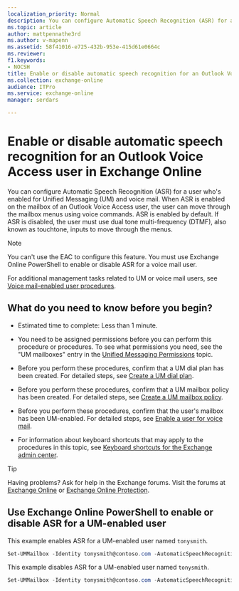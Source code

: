 ```yaml
---
localization_priority: Normal
description: You can configure Automatic Speech Recognition (ASR) for a user who's enabled for Unified Messaging (UM) and voice mail. When ASR is enabled on the mailbox of an Outlook Voice Access user, the user can move through the mailbox menus using voice commands. ASR is enabled by default. If ASR is disabled, the user must use dual tone multi-frequency (DTMF), also known as touchtone, inputs to move through the menus.
ms.topic: article
author: mattpennathe3rd
ms.author: v-mapenn
ms.assetid: 58f41016-e725-432b-953e-415d61e0664c
ms.reviewer: 
f1.keywords:
- NOCSH
title: Enable or disable automatic speech recognition for an Outlook Voice Access user in Exchange Online
ms.collection: exchange-online
audience: ITPro
ms.service: exchange-online
manager: serdars

---
```


# Enable or disable automatic speech recognition for an Outlook Voice Access user in Exchange Online

You can configure Automatic Speech Recognition (ASR) for a user who's enabled for Unified Messaging (UM) and voice mail. When ASR is enabled on the mailbox of an Outlook Voice Access user, the user can move through the mailbox menus using voice commands. ASR is enabled by default. If ASR is disabled, the user must use dual tone multi-frequency (DTMF), also known as touchtone, inputs to move through the menus.

> [!NOTE]
> You can't use the EAC to configure this feature. You must use Exchange Online PowerShell to enable or disable ASR for a voice mail user.

For additional management tasks related to UM or voice mail users, see [Voice mail-enabled user procedures](../../voice-mail-unified-messaging/set-up-voice-mail/voice-mail-enabled-user-procedures.md).

## What do you need to know before you begin?

- Estimated time to complete: Less than 1 minute.

- You need to be assigned permissions before you can perform this procedure or procedures. To see what permissions you need, see the "UM mailboxes" entry in the [Unified Messaging Permissions](https://technet.microsoft.com/library/d326c3bc-8f33-434a-bf02-a83cc26a5498.aspx) topic.

- Before you perform these procedures, confirm that a UM dial plan has been created. For detailed steps, see [Create a UM dial plan](../../voice-mail-unified-messaging/connect-voice-mail-system/create-um-dial-plan.md).

- Before you perform these procedures, confirm that a UM mailbox policy has been created. For detailed steps, see [Create a UM mailbox policy](../../voice-mail-unified-messaging/set-up-voice-mail/create-um-mailbox-policy.md).

- Before you perform these procedures, confirm that the user's mailbox has been UM-enabled. For detailed steps, see [Enable a user for voice mail](../../voice-mail-unified-messaging/set-up-voice-mail/enable-a-user-for-voice-mail.md).

- For information about keyboard shortcuts that may apply to the procedures in this topic, see [Keyboard shortcuts for the Exchange admin center](../../accessibility/keyboard-shortcuts-in-admin-center.md).

> [!TIP]
> Having problems? Ask for help in the Exchange forums. Visit the forums at [Exchange Online](https://go.microsoft.com/fwlink/p/?linkId=267542) or [Exchange Online Protection](https://go.microsoft.com/fwlink/p/?linkId=285351).

## Use Exchange Online PowerShell to enable or disable ASR for a UM-enabled user

This example enables ASR for a UM-enabled user named `tonysmith`.

```PowerShell
Set-UMMailbox -Identity tonysmith@contoso.com -AutomaticSpeechRecognitionEnabled $true
```

This example disables ASR for a UM-enabled user named `tonysmith`.

```PowerShell
Set-UMMailbox -Identity tonysmith@contoso.com -AutomaticSpeechRecognitionEnabled $false
```
